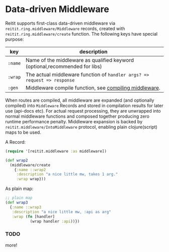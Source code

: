 # Data-driven Middleware

Reitit supports first-class data-driven middleware via `reitit.ring.middleware/Middleware` records, created with `reitit.ring.middleware/create` function. The following keys have special purpose:

| key        | description |
| -----------|-------------|
| `:name`    | Name of the middleware as qualified keyword (optional,recommended for libs)
| `:wrap`    | The actual middleware function of `handler args? => request => response`
| `:gen`     | Middleware compile function, see [compiling middleware](compiling_middleware.md).

When routes are compiled, all middleware are expanded (and optionally compiled) into `Middleware` Records and stored in compilation results for later use (api-docs etc). For actual request processing, they are unwrapped into normal middleware functions and composed together producing zero runtime performance penalty. Middleware expansion is backed by `reitit.middleware/IntoMiddleware` protocol, enabling plain clojure(script) maps to be used.

A Record:

```clj
(require '[reitit.middleware :as middleware])

(def wrap2
  (middleware/create
    {:name ::wrap2
     :description "a nice little mw, takes 1 arg."
     :wrap wrap}))
```

As plain map:

```clj
;; plain map
(def wrap3
  {:name ::wrap3
   :description "a nice little mw, :api as arg"
   :wrap (fn [handler]
           (wrap handler :api))})
```

### TODO

more!

